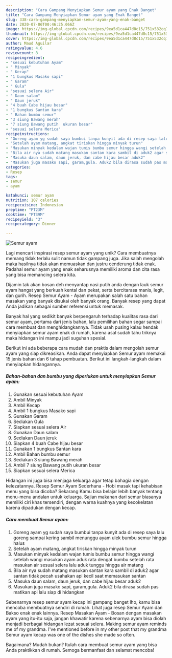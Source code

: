 ```yaml
---
description: "Cara Gampang Menyiapkan Semur ayam yang Enak Banget"
title: "Cara Gampang Menyiapkan Semur ayam yang Enak Banget"
slug: 338-cara-gampang-menyiapkan-semur-ayam-yang-enak-banget
date: 2020-07-06T00:46:25.066Z
image: https://img-global.cpcdn.com/recipes/9ea5d1ca447d8c15/751x532cq70/semur-ayam-foto-resep-utama.jpg
thumbnail: https://img-global.cpcdn.com/recipes/9ea5d1ca447d8c15/751x532cq70/semur-ayam-foto-resep-utama.jpg
cover: https://img-global.cpcdn.com/recipes/9ea5d1ca447d8c15/751x532cq70/semur-ayam-foto-resep-utama.jpg
author: Maud Aguilar
ratingvalue: 4.6
reviewcount: 8
recipeingredient:
- "sesuai kebutuhan Ayam"
- " Minyak"
- " Kecap"
- "1 bungkus Masako sapi"
- " Garam"
- " Gula"
- "sesuai selera Air"
- " Daun salam"
- " Daun jeruk"
- "4 buah Cabe hijau besar"
- "1 bungkus Santan kara"
- " Bahan bumbu semur"
- "3 siung Bawang merah"
- "7 siung Bawang putih  ukuran besar"
- "sesuai selera Merica"
recipeinstructions:
- "Goreng ayam yg sudah saya bumbui tanpa kunyit ada di resep saya lalu goreng sampai kering sambil menunggu ayam ulek bumbu semur hingga halus"
- "Setelah ayam matang, angkat tiriskan hingga minyak turun"
- "Masukan minyak kedalam wajan tumis bumbu semur hingga wangi setelah wangi masukan ayam aduk rata dengat bumbu setelah rata masukan air sesuai selera lalu aduk tunggu hingga air matang"
- "Bila air nya sudah matang masukan santan kara sambil di aduk2 agar santan tidak pecah usahakan api kecil saat memasukan santan"
- "Masuka daun salam, daun jeruk, dan cabe hijau besar aduk2"
- "Masukan juga masako sapi, garam,gula. Aduk2 bila dirasa sudah pas matikan api lalu siap di hidangkan"
categories:
- Resep
tags:
- semur
- ayam

katakunci: semur ayam 
nutrition: 107 calories
recipecuisine: Indonesian
preptime: "PT23M"
cooktime: "PT39M"
recipeyield: "3"
recipecategory: Dinner

---
```



![Semur ayam](https://img-global.cpcdn.com/recipes/9ea5d1ca447d8c15/751x532cq70/semur-ayam-foto-resep-utama.jpg)

Lagi mencari inspirasi resep semur ayam yang unik? Cara membuatnya memang tidak terlalu sulit namun tidak gampang juga. Jika salah mengolah maka hasilnya tidak akan memuaskan dan justru cenderung tidak enak. Padahal semur ayam yang enak seharusnya memiliki aroma dan cita rasa yang bisa memancing selera kita.

Dijamin tak akan bosan deh menyantap nasi putih anda dengan lauk semur ayam hangat yang berkuah kental dan pekat, serta bercitarasa manis, legit, dan gurih. Resep Semur Ayam - Ayam merupakan salah satu bahan masakan yang banyak disukai oleh banyak orang. Banyak resep yang dapat Anda jadikan sebagai sumber referensi untuk memasak.

Banyak hal yang sedikit banyak berpengaruh terhadap kualitas rasa dari semur ayam, pertama dari jenis bahan, lalu pemilihan bahan segar sampai cara membuat dan menghidangkannya. Tidak usah pusing kalau hendak menyiapkan semur ayam enak di rumah, karena asal sudah tahu triknya maka hidangan ini mampu jadi suguhan spesial.


Berikut ini ada beberapa cara mudah dan praktis dalam mengolah semur ayam yang siap dikreasikan. Anda dapat menyiapkan Semur ayam memakai 15 jenis bahan dan 6 tahap pembuatan. Berikut ini langkah-langkah dalam menyiapkan hidangannya.

<!--inarticleads1-->

##### Bahan-bahan dan bumbu yang diperlukan untuk menyiapkan Semur ayam:

1. Gunakan sesuai kebutuhan Ayam
1. Ambil  Minyak
1. Ambil  Kecap
1. Ambil 1 bungkus Masako sapi
1. Gunakan  Garam
1. Sediakan  Gula
1. Siapkan sesuai selera Air
1. Gunakan  Daun salam
1. Sediakan  Daun jeruk
1. Siapkan 4 buah Cabe hijau besar
1. Gunakan 1 bungkus Santan kara
1. Ambil  Bahan bumbu semur
1. Sediakan 3 siung Bawang merah
1. Ambil 7 siung Bawang putih  ukuran besar
1. Siapkan sesuai selera Merica


Hidangan ini juga bisa menjaga keluarga agar tetap bahagia dengan kelezatannya. Resep Semur Ayam Sederhana - Hobi masak tapi kehabisan menu yang bisa dicoba? Sekarang Kamu bisa belajar lebih banyak tentang menu-menu andalan untuk keluarga. Sajian makanan dari semur biasanya memiliki ciri khas tersendiri, dengan warna kuahnya yang kecokelatan karena dipadukan dengan kecap. 

<!--inarticleads2-->

##### Cara membuat Semur ayam:

1. Goreng ayam yg sudah saya bumbui tanpa kunyit ada di resep saya lalu goreng sampai kering sambil menunggu ayam ulek bumbu semur hingga halus
1. Setelah ayam matang, angkat tiriskan hingga minyak turun
1. Masukan minyak kedalam wajan tumis bumbu semur hingga wangi setelah wangi masukan ayam aduk rata dengat bumbu setelah rata masukan air sesuai selera lalu aduk tunggu hingga air matang
1. Bila air nya sudah matang masukan santan kara sambil di aduk2 agar santan tidak pecah usahakan api kecil saat memasukan santan
1. Masuka daun salam, daun jeruk, dan cabe hijau besar aduk2
1. Masukan juga masako sapi, garam,gula. Aduk2 bila dirasa sudah pas matikan api lalu siap di hidangkan


Sebenarnya resep semur ayam kecap ini gampang banget lho, kamu bisa mencoba membuatnya sendiri di rumah. Lihat juga resep Semur Ayam dan Bakso enak enak lainnya. Resep Masakan Ayam - Bosan dengan masakan ayam yang itu-itu saja, jangan khawatir karena sebenarnya ayam bisa diolah menjadi berbagai hidangan lezat sesuai selera. Making semur ayam reminds me of my grandma. I&#39;ve mentioned before in my other post that my grandma Semur ayam kecap was one of the dishes she made so often. 

Bagaimana? Mudah bukan? Itulah cara membuat semur ayam yang bisa Anda praktikkan di rumah. Semoga bermanfaat dan selamat mencoba!
